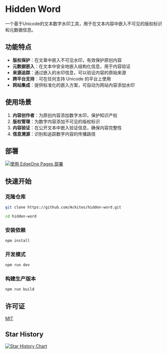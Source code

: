 # Hidden Word

一个基于Unicode的文本数字水印工具，用于在文本内容中嵌入不可见的版权标识和元数据信息。

## 功能特点

- **版权保护**：在文章中嵌入不可见水印，有效保护原创内容
- **元数据嵌入**：在文本中安全地嵌入结构化信息，用于内容验证
- **来源追踪**：通过嵌入的水印信息，可以验证内容的原始来源
- **跨平台支持**：可在任何支持 Unicode 的平台上使用
- **网站集成**：提供标准化的嵌入方案，可自动为网站内容添加水印

## 使用场景

1. **内容创作者**：为原创内容添加数字水印，保护知识产权
2. **版权管理**：为数字内容添加不可见的版权标识
3. **内容验证**：在公开文本中嵌入验证信息，确保内容完整性
4. **信息溯源**：识别和追踪数字内容的传播路径

## 部署

[![使用 EdgeOne Pages 部署](https://cdnstatic.tencentcs.com/edgeone/pages/deploy.svg)](https://edgeone.ai/pages/new?repository-url=https://github.com/Ackites/hidden-word&build-command=npm%20run%20build&output-directory=dist)

## 快速开始

### 克隆仓库

```bash
git clone https://github.com/Ackites/hidden-word.git

cd hidden-word
```

### 安装依赖

```bash
npm install
```

### 开发模式

```bash
npm run dev
```

### 构建生产版本

```bash
npm run build
```

## 许可证

[MIT](LICENSE)

## Star History

[![Star History Chart](https://api.star-history.com/svg?repos=Ackites/hidden-word&type=Date)](https://www.star-history.com/#Ackites/hidden-word&Date)